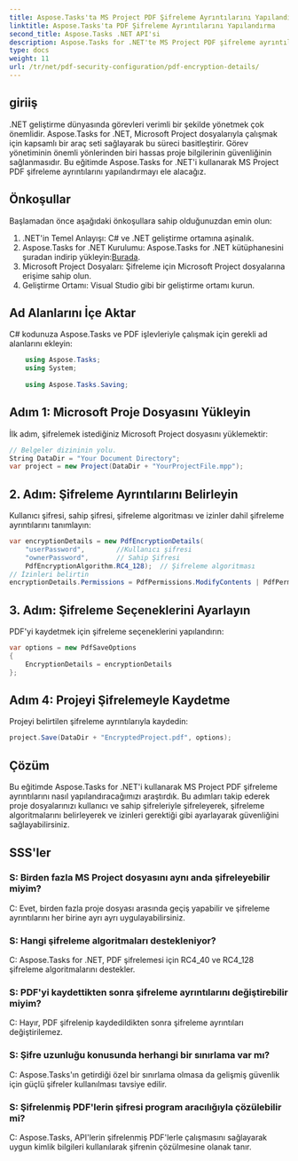 ```yaml
---
title: Aspose.Tasks'ta MS Project PDF Şifreleme Ayrıntılarını Yapılandırma
linktitle: Aspose.Tasks'ta PDF Şifreleme Ayrıntılarını Yapılandırma
second_title: Aspose.Tasks .NET API'si
description: Aspose.Tasks for .NET'te MS Project PDF şifreleme ayrıntılarını nasıl yapılandıracağınızı öğrenin. Proje dosyalarınızı kullanıcı ve sahip şifreleriyle koruyun.
type: docs
weight: 11
url: /tr/net/pdf-security-configuration/pdf-encryption-details/
---
```

## giriiş
.NET geliştirme dünyasında görevleri verimli bir şekilde yönetmek çok önemlidir. Aspose.Tasks for .NET, Microsoft Project dosyalarıyla çalışmak için kapsamlı bir araç seti sağlayarak bu süreci basitleştirir. Görev yönetiminin önemli yönlerinden biri hassas proje bilgilerinin güvenliğinin sağlanmasıdır. Bu eğitimde Aspose.Tasks for .NET'i kullanarak MS Project PDF şifreleme ayrıntılarını yapılandırmayı ele alacağız.
## Önkoşullar
Başlamadan önce aşağıdaki önkoşullara sahip olduğunuzdan emin olun:
1. .NET'in Temel Anlayışı: C# ve .NET geliştirme ortamına aşinalık.
2.  Aspose.Tasks for .NET Kurulumu: Aspose.Tasks for .NET kütüphanesini şuradan indirip yükleyin:[Burada](https://releases.aspose.com/tasks/net/).
3. Microsoft Project Dosyaları: Şifreleme için Microsoft Project dosyalarına erişime sahip olun.
4. Geliştirme Ortamı: Visual Studio gibi bir geliştirme ortamı kurun.

## Ad Alanlarını İçe Aktar
C# kodunuza Aspose.Tasks ve PDF işlevleriyle çalışmak için gerekli ad alanlarını ekleyin:
```csharp
    using Aspose.Tasks;
    using System;
    
    using Aspose.Tasks.Saving;
```
## Adım 1: Microsoft Proje Dosyasını Yükleyin
İlk adım, şifrelemek istediğiniz Microsoft Project dosyasını yüklemektir:
```csharp
// Belgeler dizininin yolu.
String DataDir = "Your Document Directory";
var project = new Project(DataDir + "YourProjectFile.mpp");
```
## 2. Adım: Şifreleme Ayrıntılarını Belirleyin
Kullanıcı şifresi, sahip şifresi, şifreleme algoritması ve izinler dahil şifreleme ayrıntılarını tanımlayın:
```csharp
var encryptionDetails = new PdfEncryptionDetails(
    "userPassword",        //Kullanıcı şifresi
    "ownerPassword",       // Sahip Şifresi
    PdfEncryptionAlgorithm.RC4_128);  // Şifreleme algoritması
// İzinleri belirtin
encryptionDetails.Permissions = PdfPermissions.ModifyContents | PdfPermissions.ModifyAnnotations;
```
## 3. Adım: Şifreleme Seçeneklerini Ayarlayın
PDF'yi kaydetmek için şifreleme seçeneklerini yapılandırın:
```csharp
var options = new PdfSaveOptions
{
    EncryptionDetails = encryptionDetails
};
```
## Adım 4: Projeyi Şifrelemeyle Kaydetme
Projeyi belirtilen şifreleme ayrıntılarıyla kaydedin:
```csharp
project.Save(DataDir + "EncryptedProject.pdf", options);
```

## Çözüm
Bu eğitimde Aspose.Tasks for .NET'i kullanarak MS Project PDF şifreleme ayrıntılarını nasıl yapılandıracağımızı araştırdık. Bu adımları takip ederek proje dosyalarınızı kullanıcı ve sahip şifreleriyle şifreleyerek, şifreleme algoritmalarını belirleyerek ve izinleri gerektiği gibi ayarlayarak güvenliğini sağlayabilirsiniz.
## SSS'ler
### S: Birden fazla MS Project dosyasını aynı anda şifreleyebilir miyim?
C: Evet, birden fazla proje dosyası arasında geçiş yapabilir ve şifreleme ayrıntılarını her birine ayrı ayrı uygulayabilirsiniz.
### S: Hangi şifreleme algoritmaları destekleniyor?
C: Aspose.Tasks for .NET, PDF şifrelemesi için RC4_40 ve RC4_128 şifreleme algoritmalarını destekler.
### S: PDF'yi kaydettikten sonra şifreleme ayrıntılarını değiştirebilir miyim?
C: Hayır, PDF şifrelenip kaydedildikten sonra şifreleme ayrıntıları değiştirilemez.
### S: Şifre uzunluğu konusunda herhangi bir sınırlama var mı?
C: Aspose.Tasks'ın getirdiği özel bir sınırlama olmasa da gelişmiş güvenlik için güçlü şifreler kullanılması tavsiye edilir.
### S: Şifrelenmiş PDF'lerin şifresi program aracılığıyla çözülebilir mi?
C: Aspose.Tasks, API'lerin şifrelenmiş PDF'lerle çalışmasını sağlayarak uygun kimlik bilgileri kullanılarak şifrenin çözülmesine olanak tanır.